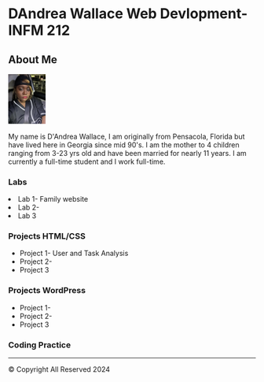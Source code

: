 <!DOCTYPE html>
<html lang= "en">
<head>
	<title> DAndrea Wallace Web Devlopment- INFM 212 </title>

</head>
<body>
<h1> DAndrea Wallace Web Devlopment- INFM 212 </h1>

<h2> About Me </h2>
<img src = "DW_pic.jpg" width = "15%">
<p>
My name is D'Andrea Wallace, I am originally from Pensacola, Florida but have lived here in Georgia since mid 90's. I am the mother to 4 children ranging from 3-23 yrs old and have been married for nearly 11 years. I am currently a full-time student and I work full-time.
</p>

<h3> Labs </h3>
	<li> Lab 1- Family website </li>
	<li> Lab 2- </li>
	<li> Lab 3 </li>

</ol>

<h3> Projects HTML/CSS </h3>
<ul>
	<li> Project 1- User and Task Analysis </li>
	<li> Project 2- </li>
	<li> Project 3 </li>

</ul>

<h3> Projects WordPress </h3>
<ul>
	<li> Project 1-  </li>
	<li> Project 2- </li>
	<li> Project 3 </li>
</ul>
<h3> Coding Practice </h3>
<hr>
&copy; Copyright All Reserved 2024

</body>

</html>
